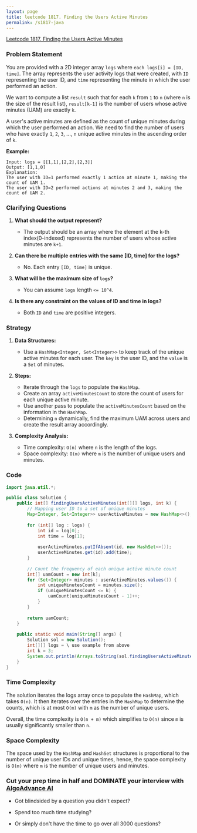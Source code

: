 ```yaml
---
layout: page
title: leetcode 1817. Finding the Users Active Minutes
permalink: /s1817-java
---
```

[Leetcode 1817. Finding the Users Active Minutes](https://algoadvance.github.io/algoadvance/l1817)
### Problem Statement
You are provided with a 2D integer array `logs` where `each logs[i] = [ID, time]`. The array represents the user activity logs that were created, with `ID` representing the user ID, and `time` representing the minute in which the user performed an action. 

We want to compute a list `result` such that for each `k` from `1` to `n` (where `n` is the size of the result list), `result[k-1]` is the number of users whose active minutes (UAM) are exactly `k`.

A user's active minutes are defined as the count of unique minutes during which the user performed an action. We need to find the number of users who have exactly `1`, `2`, `3`, ..., `n` unique active minutes in the ascending order of `k`.

**Example:**

```
Input: logs = [[1,1],[2,2],[2,3]]
Output: [1,1,0]
Explanation:
The user with ID=1 performed exactly 1 action at minute 1, making the count of UAM 1.
The user with ID=2 performed actions at minutes 2 and 3, making the count of UAM 2.
```

### Clarifying Questions
1. **What should the output represent?**
   - The output should be an array where the element at the k-th index(0-indexed) represents the number of users whose active minutes are `k+1`.

2. **Can there be multiple entries with the same [ID, time] for the logs?**
   - No. Each entry `[ID, time]` is unique.

3. **What will be the maximum size of `logs`?**
   - You can assume `logs` length `<= 10^4`.

4. **Is there any constraint on the values of ID and time in logs?**
   - Both `ID` and `time` are positive integers.

### Strategy
1. **Data Structures:**
   - Use a `HashMap<Integer, Set<Integer>>` to keep track of the unique active minutes for each user. The `key` is the user ID, and the `value` is a `Set` of minutes.

2. **Steps:**
   - Iterate through the `logs` to populate the `HashMap`.
   - Create an array `activeMinutesCount` to store the count of users for each unique active minute.
   - Use another pass to populate the `activeMinutesCount` based on the information in the `HashMap`.
   - Determining `n` dynamically, find the maximum UAM across users and create the result array accordingly.

3. **Complexity Analysis:**
   - Time complexity: `O(n)` where `n` is the length of the logs.
   - Space complexity: `O(m)` where `m` is the number of unique users and minutes.

### Code
```java
import java.util.*;

public class Solution {
    public int[] findingUsersActiveMinutes(int[][] logs, int k) {
        // Mapping user ID to a set of unique minutes
        Map<Integer, Set<Integer>> userActiveMinutes = new HashMap<>();
        
        for (int[] log : logs) {
            int id = log[0];
            int time = log[1];
            
            userActiveMinutes.putIfAbsent(id, new HashSet<>());
            userActiveMinutes.get(id).add(time);
        }
        
        // Count the frequency of each unique active minute count
        int[] uamCount = new int[k];
        for (Set<Integer> minutes : userActiveMinutes.values()) {
            int uniqueMinutesCount = minutes.size();
            if (uniqueMinutesCount <= k) {
                uamCount[uniqueMinutesCount - 1]++;
            }
        }
        
        return uamCount;
    }
    
    public static void main(String[] args) {
        Solution sol = new Solution();
        int[][] logs = \ use example from above
        int k = 3;
        System.out.println(Arrays.toString(sol.findingUsersActiveMinutes(logs, k)));  // Output: [1, 1, 0]
    }
}
```

### Time Complexity
The solution iterates the logs array once to populate the `HashMap`, which takes `O(n)`. It then iterates over the entries in the `HashMap` to determine the counts, which is at most `O(m)` with `m` as the number of unique users.

Overall, the time complexity is `O(n + m)` which simplifies to `O(n)` since `m` is usually significantly smaller than `n`.

### Space Complexity
The space used by the `HashMap` and `HashSet` structures is proportional to the number of unique user IDs and unique times, hence, the space complexity is `O(m)` where `m` is the number of unique users and minutes.


### Cut your prep time in half and DOMINATE your interview with [AlgoAdvance AI](https://algoAdvance.com)

- Got blindsided by a question you didn't expect?

- Spend too much time studying?

- Or simply don't have the time to go over all 3000 questions?

